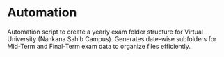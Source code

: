 # Automation
Automation script to create a yearly exam folder structure for Virtual University (Nankana Sahib Campus). Generates date-wise subfolders for Mid-Term and Final-Term exam data to organize files efficiently.
